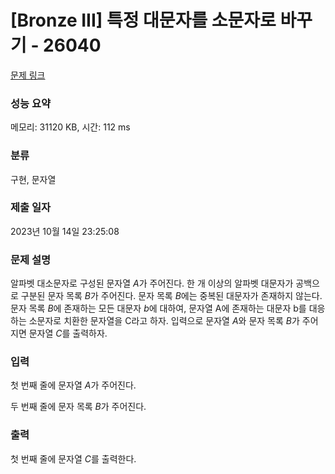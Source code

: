 # [Bronze III] 특정 대문자를 소문자로 바꾸기 - 26040 

[문제 링크](https://www.acmicpc.net/problem/26040) 

### 성능 요약

메모리: 31120 KB, 시간: 112 ms

### 분류

구현, 문자열

### 제출 일자

2023년 10월 14일 23:25:08

### 문제 설명

<p>알파벳 대소문자로 구성된 문자열 <em>A</em>가 주어진다. 한 개 이상의 알파벳 대문자가 공백으로 구분된 문자 목록 <em>B</em>가 주어진다. 문자 목록 <em>B</em>에는 중복된 대문자가 존재하지 않는다. 문자 목록 <em>B</em>에 존재하는 모든 대문자 <em>b</em>에 대하여, 문자열 A에 존재하는 대문자 b를 대응하는 소문자로 치환한 문자열을 C라고 하자. 입력으로 문자열 <em>A</em>와 문자 목록 <em>B</em>가 주어지면 문자열 <em>C</em>를 출력하자.</p>

### 입력 

 <p>첫 번째 줄에 문자열 <em>A</em>가 주어진다.</p>

<p>두 번째 줄에 문자 목록 <em>B</em>가 주어진다.</p>

### 출력 

 <p>첫 번째 줄에 문자열 <em>C</em>를 출력한다.</p>

